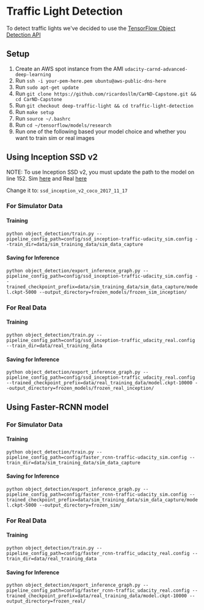 # Traffic Light Detection

To detect traffic lights we've decided to use the [TensorFlow Object Detection API](https://github.com/coldKnight/TrafficLight_Detection-TensorFlowAPI) 

## Setup

1. Create an AWS spot instance from the AMI `udacity-carnd-advanced-deep-learning`
2. Run `ssh -i your-pem-here.pem ubuntu@aws-public-dns-here`
3. Run `sudo apt-get update`
4. Run `git clone https://github.com/ricardosllm/CarND-Capstone.git && cd CarND-Capstone`
5. Run `git checkout deep-traffic-light && cd traffic-light-detection`
6. Run `make setup`
7. Run `source ~/.bashrc`
8. Run `cd ~/tensorflow/models/research`
9. Run one of the following based your model choice and whether you want to train sim or real images

## Using Inception SSD v2
NOTE: To use Inception SSD v2, you must update the path to the model on line 152. Sim [here](https://github.com/ricardosllm/TrafficLight_Detection-TensorFlowAPI/blob/master/config/ssd_inception-traffic-udacity_sim.config) and Real [here](https://github.com/ricardosllm/TrafficLight_Detection-TensorFlowAPI/blob/master/config/ssd_inception-traffic_udacity_real.config)

Change it to: `ssd_inception_v2_coco_2017_11_17`

### For Simulator Data

#### Training

`python object_detection/train.py --pipeline_config_path=config/ssd_inception-traffic-udacity_sim.config --train_dir=data/sim_training_data/sim_data_capture`

#### Saving for Inference

`python object_detection/export_inference_graph.py --pipeline_config_path=config/ssd_inception-traffic-udacity_sim.config --trained_checkpoint_prefix=data/sim_training_data/sim_data_capture/model.ckpt-5000 --output_directory=frozen_models/frozen_sim_inception/`


### For Real Data

#### Training

`python object_detection/train.py --pipeline_config_path=config/ssd_inception-traffic_udacity_real.config --train_dir=data/real_training_data`

#### Saving for Inference

`python object_detection/export_inference_graph.py --pipeline_config_path=config/ssd_inception-traffic_udacity_real.config --trained_checkpoint_prefix=data/real_training_data/model.ckpt-10000 --output_directory=frozen_models/frozen_real_inception/`

## Using Faster-RCNN model

### For Simulator Data

#### Training

`python object_detection/train.py --pipeline_config_path=config/faster_rcnn-traffic-udacity_sim.config --train_dir=data/sim_training_data/sim_data_capture`

#### Saving for Inference

`python object_detection/export_inference_graph.py --pipeline_config_path=config/faster_rcnn-traffic-udacity_sim.config --trained_checkpoint_prefix=data/sim_training_data/sim_data_capture/model.ckpt-5000 --output_directory=frozen_sim/`


### For Real Data

#### Training

`python object_detection/train.py --pipeline_config_path=config/faster_rcnn-traffic_udacity_real.config --train_dir=data/real_training_data`

#### Saving for Inference

`python object_detection/export_inference_graph.py --pipeline_config_path=config/faster_rcnn-traffic_udacity_real.config --trained_checkpoint_prefix=data/real_training_data/model.ckpt-10000 --output_directory=frozen_real/`